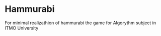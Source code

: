 # Hammurabi
For minimal realizathion of hammurabi the game for Algorythm subject in ITMO University
